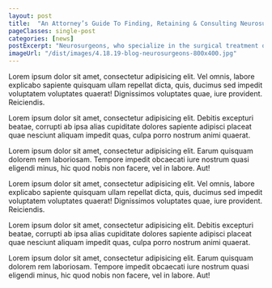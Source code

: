 ```yaml
---
layout: post
title:  "An Attorney’s Guide To Finding, Retaining & Consulting Neurosurgery Expert Witnesses"
pageClasses: single-post
categories: [news]
postExcerpt: "Neurosurgeons, who specialize in the surgical treatment of diseases and injuries affecting the nervous system, are frequently called"
imageUrl: "/dist/images/4.18.19-blog-neurosurgeons-800x400.jpg"
---
```


<p>Lorem ipsum dolor sit amet, consectetur adipisicing elit. Vel omnis, labore explicabo sapiente quisquam ullam repellat dicta, quis, ducimus sed impedit voluptatem voluptates quaerat! Dignissimos voluptates quae, iure provident. Reiciendis.</p>
<p>Lorem ipsum dolor sit amet, consectetur adipisicing elit. Debitis excepturi beatae, corrupti ab ipsa alias cupiditate dolores sapiente adipisci placeat quae nesciunt aliquam impedit quas, culpa porro nostrum animi quaerat.</p>
<p>Lorem ipsum dolor sit amet, consectetur adipisicing elit. Earum quisquam dolorem rem laboriosam. Tempore impedit obcaecati iure nostrum quasi eligendi minus, hic quod nobis non facere, vel in labore. Aut!</p>
<p>Lorem ipsum dolor sit amet, consectetur adipisicing elit. Vel omnis, labore explicabo sapiente quisquam ullam repellat dicta, quis, ducimus sed impedit voluptatem voluptates quaerat! Dignissimos voluptates quae, iure provident. Reiciendis.</p>
<p>Lorem ipsum dolor sit amet, consectetur adipisicing elit. Debitis excepturi beatae, corrupti ab ipsa alias cupiditate dolores sapiente adipisci placeat quae nesciunt aliquam impedit quas, culpa porro nostrum animi quaerat.</p>
<p>Lorem ipsum dolor sit amet, consectetur adipisicing elit. Earum quisquam dolorem rem laboriosam. Tempore impedit obcaecati iure nostrum quasi eligendi minus, hic quod nobis non facere, vel in labore. Aut!</p>